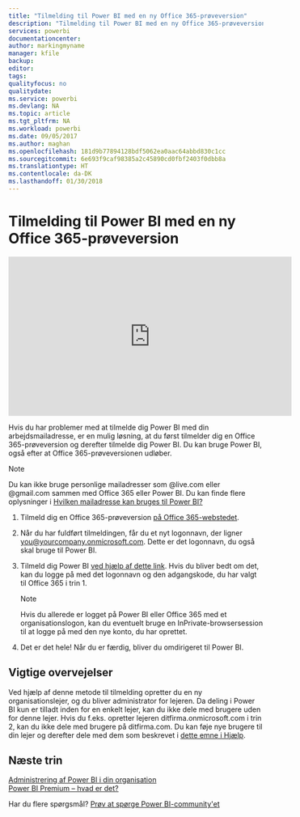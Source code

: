 ```yaml
---
title: "Tilmelding til Power BI med en ny Office 365-prøveversion"
description: "Tilmelding til Power BI med en ny Office 365-prøveversion"
services: powerbi
documentationcenter: 
author: markingmyname
manager: kfile
backup: 
editor: 
tags: 
qualityfocus: no
qualitydate: 
ms.service: powerbi
ms.devlang: NA
ms.topic: article
ms.tgt_pltfrm: NA
ms.workload: powerbi
ms.date: 09/05/2017
ms.author: maghan
ms.openlocfilehash: 181d9b77894128bdf5062ea0aac64abbd830c1cc
ms.sourcegitcommit: 6e693f9caf98385a2c45890cd0fbf2403f0dbb8a
ms.translationtype: HT
ms.contentlocale: da-DK
ms.lasthandoff: 01/30/2018
---
```

# <a name="signing-up-for-power-bi-with-a-new-office-365-trial"></a>Tilmelding til Power BI med en ny Office 365-prøveversion
<iframe width="560" height="315" src="https://www.youtube.com/embed/gbSuFST-Nx4?showinfo=0" frameborder="0" allowfullscreen></iframe>

Hvis du har problemer med at tilmelde dig Power BI med din arbejdsmailadresse, er en mulig løsning, at du først tilmelder dig en Office 365-prøveversion og derefter tilmelde dig Power BI.  Du kan bruge Power BI, også efter at Office 365-prøveversionen udløber.

> [!NOTE]
> Du kan ikke bruge personlige mailadresser som @live.com eller @gmail.com sammen med Office 365 eller Power BI. Du kan finde flere oplysninger i [Hvilken mailadresse kan bruges til Power BI?](service-self-service-signup-for-power-bi.md#what-email-address-can-be-used-with-power-bi)
> 
> 

1. Tilmeld dig en Office 365-prøveversion [på Office 365-webstedet](https://go.microsoft.com/fwlink/p/?LinkID=403802).
2. Når du har fuldført tilmeldingen, får du et nyt logonnavn, der ligner you@yourcompany.onmicrosoft.com.  Dette er det logonnavn, du også skal bruge til Power BI.
3. Tilmeld dig Power BI [ved hjælp af dette link](https://portal.office.com/Start/Confirm?Sku=a403ebcc-fae0-4ca2-8c8c-7a907fd6c235&ru=https%3A%2F%2Fapp.powerbi.com%3FredirectedFromSignup%3D1%26noSignUpCheck%3D1).  Hvis du bliver bedt om det, kan du logge på med det logonnavn og den adgangskode, du har valgt til Office 365 i trin 1.
   
   > [!NOTE]
   > Hvis du allerede er logget på Power BI eller Office 365 med et organisationslogon, kan du eventuelt bruge en InPrivate-browsersession til at logge på med den nye konto, du har oprettet.
   > 
   > 
4. Det er det hele!  Når du er færdig, bliver du omdirigeret til Power BI.

## <a name="important-considerations"></a>Vigtige overvejelser
Ved hjælp af denne metode til tilmelding opretter du en ny organisationslejer, og du bliver administrator for lejeren.  Da deling i Power BI kun er tilladt inden for en enkelt lejer, kan du ikke dele med brugere uden for denne lejer.  Hvis du f.eks. opretter lejeren ditfirma.onmicrosoft.com i trin 2, kan du ikke dele med brugere på ditfirma.com.  Du kan føje nye brugere til din lejer og derefter dele med dem som beskrevet i [dette emne i Hjælp](https://support.office.com/en-sg/article/Add-users-individually-to-Office-365---Admin-Help-1970f7d6-03b5-442f-b385-5880b9c256ec?ui=en-US&rs=en-SG&ad=SG).

## <a name="next-steps"></a>Næste trin
[Administrering af Power BI i din organisation](service-admin-administering-power-bi-in-your-organization.md)  
[Power BI Premium – hvad er det?](service-premium.md)  

Har du flere spørgsmål? [Prøv at spørge Power BI-community'et](http://community.powerbi.com/)

